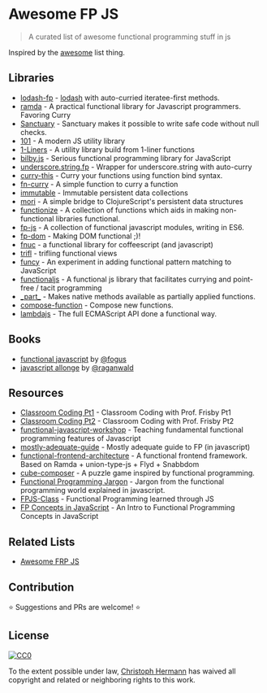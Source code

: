 # Awesome FP JS

> A curated list of awesome functional programming stuff in js

Inspired by the [awesome](https://github.com/sindresorhus/awesome) list thing.

## Libraries

* [lodash-fp](https://github.com/lodash/lodash-fp) - [lodash](https://github.com/lodash/lodash) with auto-curried iteratee-first methods.
* [ramda](https://github.com/ramda/ramda) - A practical functional library for Javascript programmers. Favoring Curry
* [Sanctuary](https://github.com/plaid/sanctuary) - Sanctuary makes it possible to write safe code without null checks.
* [101](https://github.com/tjmehta/101) - A modern JS utility library
* [1-Liners](https://github.com/stoeffel/1-liners) - A utility library build from 1-liner functions
* [bilby.js](https://github.com/puffnfresh/bilby.js) - Serious functional programming library for JavaScript
* [underscore.string.fp](https://github.com/stoeffel/underscore.string.fp) - Wrapper for underscore.string with auto-curry
* [curry-this](https://github.com/stoeffel/curry-this) - Curry your functions using function bind syntax.
* [fn-curry](https://github.com/wilhelmson/fn-curry) - A simple function to curry a function
* [immutable](https://github.com/facebook/immutable-js) - Immutable persistent data collections
* [mori](https://github.com/swannodette/mori) - A simple bridge to ClojureScript's persistent data structures
* [functionize](https://github.com/paldepind/functionize) - A collection of functions which aids in making non-functional libraries functional.
* [fp-js](https://github.com/fp-js/) - A collection of functional javascript modules, writing in ES6.
* [fp-dom](https://github.com/fp-dom/) - Making DOM functional ;)!
* [fnuc](https://github.com/algesten/fnuc) - a functional library for coffeescript (and javascript)
* [trifl](https://github.com/algesten/trifl) - trifling functional views
* [funcy](https://github.com/bramstein/funcy) - An experiment in adding functional pattern matching to JavaScript
* [functionaljs](http://functionaljs.com) - A functional js library that facilitates currying and point-free / tacit programming
* [\_part\_](https://github.com/AutoSponge/_part_) - Makes native methods available as partially applied functions.
* [compose-function](https://github.com/stoeffel/compose-function) - Compose new functions.
* [lambdajs](https://github.com/loop-recur/lambdajs) - The full ECMAScript API done a functional way.

## Books

* [functional javascript](http://shop.oreilly.com/product/0636920028857.do) by [@fogus](https://github.com/fogus)
* [javascript allonge](https://leanpub.com/javascript-allonge) by [@raganwald](https://github.com/raganwald)

## Resources

* [Classroom Coding Pt1](https://www.youtube.com/watch?v=h_tkIpwbsxY) - Classroom Coding with Prof. Frisby Pt1
* [Classroom Coding Pt2](https://www.youtube.com/watch?v=oZ6C9h49bu8) - Classroom Coding with Prof. Frisby Pt2
* [functional-javascript-workshop](https://github.com/timoxley/functional-javascript-workshop) - Teaching fundamental functional programming features of Javascript
* [mostly-adequate-guide](https://github.com/DrBoolean/mostly-adequate-guide) - Mostly adequate guide to FP (in javascript)
* [functional-frontend-architecture](https://github.com/paldepind/functional-frontend-architecture) - A functional frontend framework. Based on Ramda + union-type-js + Flyd + Snabbdom
* [cube-composer](https://github.com/sharkdp/cube-composer) - A puzzle game inspired by functional programming.
* [Functional Programming Jargon](https://github.com/hemanth/functional-programming-jargon) - Jargon from the functional programming world explained in javascript.
* [FPJS-Class](https://github.com/loop-recur/FPJS-Class) - Functional Programming learned through JS
* [FP Concepts in JavaScript](https://medium.com/@collardeau/intro-to-functional-programming-concepts-in-javascript-b0650773139c) - An Intro to Functional Programming Concepts in JavaScript


## Related Lists

* [Awesome FRP JS](https://github.com/stoeffel/awesome-frp-js)


## Contribution

:star: Suggestions and PRs are welcome! :star:

## License

[![CC0](http://i.creativecommons.org/p/zero/1.0/88x31.png)](http://creativecommons.org/publicdomain/zero/1.0/)

To the extent possible under law, [Christoph Hermann](http://stoeffel.github.io/) has waived all copyright and related or neighboring rights to this work.
